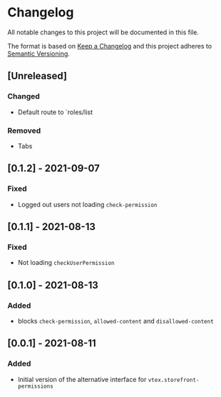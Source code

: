 # Changelog

All notable changes to this project will be documented in this file.

The format is based on [Keep a Changelog](http://keepachangelog.com/en/1.0.0/)
and this project adheres to [Semantic Versioning](http://semver.org/spec/v2.0.0.html).

## [Unreleased]

### Changed
- Default route to `roles/list

### Removed
- Tabs

## [0.1.2] - 2021-09-07

### Fixed
- Logged out users not loading `check-permission`
## [0.1.1] - 2021-08-13
### Fixed
- Not loading `checkUserPermission`

## [0.1.0] - 2021-08-13
### Added
- blocks `check-permission`, `allowed-content` and `disallowed-content`

## [0.0.1] - 2021-08-11
### Added
- Initial version of the alternative interface for `vtex.storefront-permissions`
